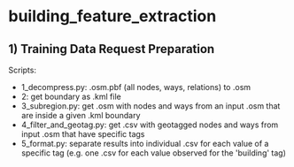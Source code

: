 # building_feature_extraction

## 1) Training Data Request Preparation

Scripts:
<ul>
<li>1_decompress.py: .osm.pbf (all nodes, ways, relations) to .osm</li>
<li>2: get boundary as .kml file</li>
<li>3_subregion.py: get .osm with nodes and ways from an input .osm that are inside a given .kml boundary</li>
<li>4_filter_and_geotag.py: get .csv with geotagged nodes and ways from input .osm that have specific tags</li>
<li>5_format.py: separate results into individual .csv for each value of a specific tag (e.g. one .csv for each value observed for the 'building' tag)</li>
</ul>
